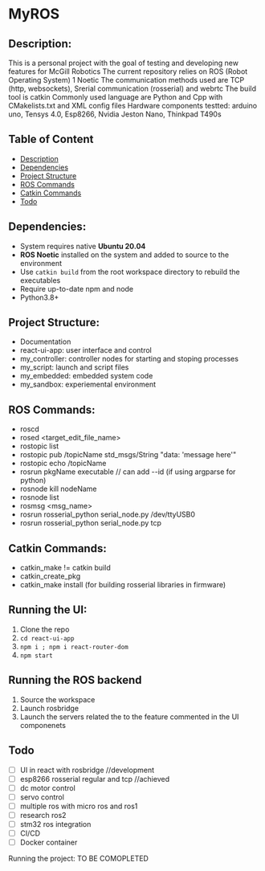 # MyROS

## Description:
This is a personal project with the goal of testing and developing new features for McGill Robotics
The current repository relies on ROS (Robot Operating System) 1 Noetic
The communication methods used are TCP (http, websockets), Srerial communication (rosserial) and webrtc
The build tool is catkin
Commonly used language are Python and Cpp with CMakelists.txt and XML config files
Hardware components testted: arduino uno, Tensys 4.0, Esp8266, Nvidia Jeston Nano, Thinkpad T490s

## Table of Content
- [Description](#description)
- [Dependencies](#dependencies)
- [Project Structure](#project-structure)
- [ROS Commands](#ros-commands)
- [Catkin Commands](#catkin-commands)
- [Todo](#todo)

## Dependencies:
- System requires native **Ubuntu 20.04**
- **ROS Noetic** installed on the system and added to source to the environment
- Use `catkin build` from the root workspace directory to rebuild the executables
- Require up-to-date npm and node
- Python3.8+


## Project Structure:
- Documentation
- react-ui-app: user interface and control
- my_controller: controller nodes for starting and stoping processes
- my_script: launch and script files
- my_embedded: embedded system code
- my_sandbox: experiemental environment

## ROS Commands:
- roscd <package name>
- rosed <target_edit_file_name>
- rostopic list
- rostopic pub /topicName std_msgs/String "data: 'message here'"
- rostopic echo /topicName
- rosrun pkgName executable // can add --id (if using argparse for python)
- rosnode kill nodeName
- rosnode list
- rosmsg <msg_name>
- rosrun rosserial_python serial_node.py /dev/ttyUSB0
- rosrun rosserial_python serial_node.py tcp

## Catkin Commands:
- catkin_make != catkin build
- catkin_create_pkg 
- catkin_make install (for building rosserial libraries in firmware)

## Running the UI:
1. Clone the repo
2. `cd react-ui-app`
3. `npm i ; npm i react-router-dom`
4. `npm start`

## Running the ROS backend
1. Source the workspace
2. Launch rosbridge
3. Launch the servers related the to the feature commented in the UI componenets


## Todo
- [ ]  UI in react with rosbridge //development
- [ ] esp8266 rosserial regular and tcp //achieved
- [ ] dc motor control
- [ ] servo control
- [ ] multiple ros with micro ros and ros1
- [ ] research ros2
- [ ] stm32 ros integration
- [ ] CI/CD 
- [ ] Docker container

Running the project:
TO BE COMOPLETED